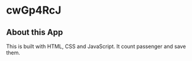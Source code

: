 # cwGp4RcJ

## About this App
This is built with HTML, CSS and JavaScript. It count passenger and save them.
###
